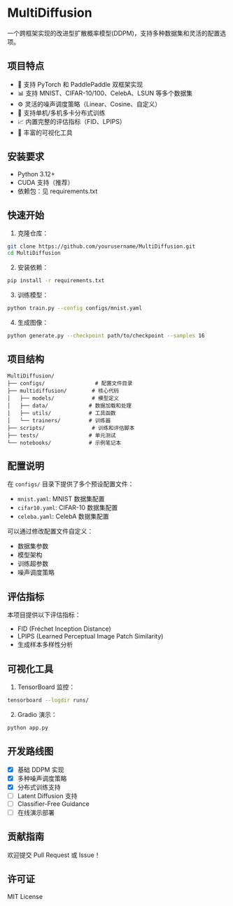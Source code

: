# MultiDiffusion

一个跨框架实现的改进型扩散概率模型(DDPM)，支持多种数据集和灵活的配置选项。

## 项目特点

- 🚀 支持 PyTorch 和 PaddlePaddle 双框架实现
- 📊 支持 MNIST、CIFAR-10/100、CelebA、LSUN 等多个数据集
- ⚙️ 灵活的噪声调度策略（Linear、Cosine、自定义）
- 🎯 支持单机/多机多卡分布式训练
- 📈 内置完整的评估指标（FID、LPIPS）
- 🎨 丰富的可视化工具

## 安装要求

- Python 3.12+
- CUDA 支持（推荐）
- 依赖包：见 requirements.txt

## 快速开始

1. 克隆仓库：
```bash
git clone https://github.com/yourusername/MultiDiffusion.git
cd MultiDiffusion
```

2. 安装依赖：
```bash
pip install -r requirements.txt
```

3. 训练模型：
```bash
python train.py --config configs/mnist.yaml
```

4. 生成图像：
```bash
python generate.py --checkpoint path/to/checkpoint --samples 16
```

## 项目结构

```
MultiDiffusion/
├── configs/                # 配置文件目录
├── multidiffusion/        # 核心代码
│   ├── models/            # 模型定义
│   ├── data/             # 数据加载和处理
│   ├── utils/            # 工具函数
│   └── trainers/         # 训练器
├── scripts/               # 训练和评估脚本
├── tests/                # 单元测试
└── notebooks/            # 示例笔记本
```

## 配置说明

在 `configs/` 目录下提供了多个预设配置文件：

- `mnist.yaml`: MNIST 数据集配置
- `cifar10.yaml`: CIFAR-10 数据集配置
- `celeba.yaml`: CelebA 数据集配置

可以通过修改配置文件自定义：
- 数据集参数
- 模型架构
- 训练超参数
- 噪声调度策略

## 评估指标

本项目提供以下评估指标：

- FID (Fréchet Inception Distance)
- LPIPS (Learned Perceptual Image Patch Similarity)
- 生成样本多样性分析

## 可视化工具

1. TensorBoard 监控：
```bash
tensorboard --logdir runs/
```

2. Gradio 演示：
```bash
python app.py
```

## 开发路线图

- [x] 基础 DDPM 实现
- [x] 多种噪声调度策略
- [x] 分布式训练支持
- [ ] Latent Diffusion 支持
- [ ] Classifier-Free Guidance
- [ ] 在线演示部署

## 贡献指南

欢迎提交 Pull Request 或 Issue！

## 许可证

MIT License 